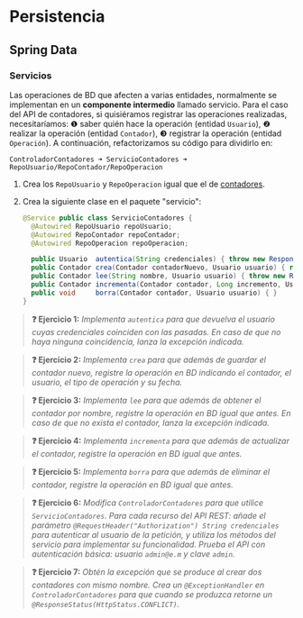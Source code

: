 # Persistencia
## Spring Data
### Servicios

Las operaciones de BD que afecten a varias entidades, normalmente se implementan en un **componente intermedio** llamado servicio. Para el caso del API de contadores, si quisiéramos registrar las operaciones realizadas, necesitaríamos: ❶ saber quién hace la operación (entidad `Usuario`), ❷ realizar la operación (entidad `Contador`), ❸ registrar la operación (entidad `Operación`). A continuación, refactorizamos su código para dividirlo en: 

```
ControladorContadores ➜ ServicioContadores ➜ RepoUsuario/RepoContador/RepoOperacion
```

1. Crea los `RepoUsuario` y `RepoOperacion` igual que el de [contadores](spring-data-repositorios.md#crud).

1. Crea la siguiente clase en el paquete "servicio":
   ```java
   @Service public class ServicioContadores {
     @Autowired RepoUsuario repoUsuario;
     @Autowired RepoContador repoContador;
     @Autowired RepoOperacion repoOperacion;

     public Usuario  autentica(String credenciales) { throw new ResponseStatusException(HttpStatus.UNAUTHORIZED); }
     public Contador crea(Contador contadorNuevo, Usuario usuario) { return null; }
     public Contador lee(String nombre, Usuario usuario) { throw new ResponseStatusException(HttpStatus.NOT_FOUND); }
     public Contador incrementa(Contador contador, Long incremento, Usuario usuario) { return null; }
     public void     borra(Contador contador, Usuario usuario) { }
   }
   ```

> **❓ Ejercicio 1:** _Implementa `autentica` para que devuelva el usuario cuyas credenciales coinciden con las pasadas. En caso de que no haya ninguna coincidencia, lanza la excepción indicada._

> **❓ Ejercicio 2:** _Implementa `crea` para que además de guardar el contador nuevo, registre la operación en BD indicando el contador, el usuario, el tipo de operación y su fecha._

> **❓ Ejercicio 3:** _Implementa `lee` para que además de obtener el contador por nombre, registre la operación en BD igual que antes. En caso de que no exista el contador, lanza la excepción indicada._

> **❓ Ejercicio 4:** _Implementa `incrementa` para que además de actualizar el contador, registre la operación en BD igual que antes._

> **❓ Ejercicio 5:** _Implementa `borra` para que además de eliminar el contador, registre la operación en BD igual que antes._

> **❓ Ejercicio 6:** _Modifica `ControladorContadores` para que utilice `ServicioContadores`. Para cada recurso del API REST: añade el parámetro `@RequestHeader("Authorization") String credenciales` para autenticar al usuario de la petición, y utiliza los métodos del servicio para implementar su funcionalidad. Prueba el API con autenticación básica: usuario `admin@e.m` y clave `admin`._

> **❓ Ejercicio 7:** _Obtén la excepción que se produce al crear dos contadores con mismo nombre. Crea un `@ExceptionHandler` en `ControladorContadores` para que cuando se produzca retorne un `@ResponseStatus(HttpStatus.CONFLICT)`._